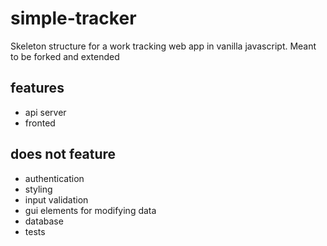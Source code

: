 # simple-tracker
Skeleton structure for a work tracking web app in vanilla javascript. Meant to be forked and  extended

## features
- api server
- fronted

## does not feature
- authentication
- styling
- input validation
- gui elements for modifying data
- database
- tests